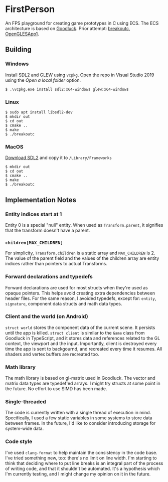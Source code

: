 # FirstPerson

An FPS playground for creating game prototypes in C using ECS. The ECS architecture is based on [Goodluck](https://gdlck.com). Prior attempt: [breakoutc](https://github.com/stasm/breakoutc), [OpenGLESApp1](https://github.com/stasm/OpenGLESApp1).

## Building

### Windows

Install SDL2 and GLEW using `vcpkg`. Open the repo in Visual Studio 2019 using the _Open a local folder_ option.

    $ .\vcpkg.exe install sdl2:x64-windows glew:x64-windows

### Linux

    $ sudo apt install libsdl2-dev
    $ mkdir out
    $ cd out
    $ cmake ..
    $ make
    $ ./breakoutc

### MacOS

[Download SDL2](https://www.libsdl.org/download-2.0.php) and copy it to `/Library/Frameworks`

    $ mkdir out
    $ cd out
    $ cmake ..
    $ make
    $ ./breakoutc


## Implementation Notes

### Entity indices start at 1
    
Entity 0 is a special "null" entity. When used as `Transform.parent`, it signifies that the transform doesn't have a parent.

### `children[MAX_CHILDREN]`

For simplicity, `Transform.children` is a static array and `MAX_CHILDREN` is 2. The value of the parent field and the values of the children array are entity indices rather than pointers to actual Transforms.

### Forward declarations and typedefs

Forward declarations are used for most structs when they're used as opaque pointers. This helps avoid creating extra dependencies between header files.  For the same reason, I avoided typedefs, except for: `entity`, `signature`, component data structs and math data types.

### Client and the world (on Android)

`struct world` stores the component data of the current scene. It persists until the app is killed. `struct client` is similar to the `Game` class from Goodluck in TypeScript, and it stores data and references related to the GL context, the viewport and the input. Importantly, client is destroyed every time the app is sent to backgournd, and recreated every time it resumes. All shaders and vertex buffers are recreated too.

### Math library

The math library is based on gl-matrix used in Goodluck. The vector and matrix data types are typedef'ed arrays. I might try structs at some point in the future. No effort to use SIMD has been made.

### Single-threaded

The code is currently written with a single thread of execution in mind.  Specifically, I used a few static variables in some systems to store data between frames. In the future, I'd like to consider introducing storage for system-wide data.

### Code style

I've used `clang-format` to help maintain the consistency in the code base. I've tried something new, too: there's no limit on line width. I'm starting to think that deciding where to put line breaks is an integral part of the process of writing code, and that it shouldn't be automated. It's a hypothesis which I'm currently testing, and I might change my opinion on it in the future.  
